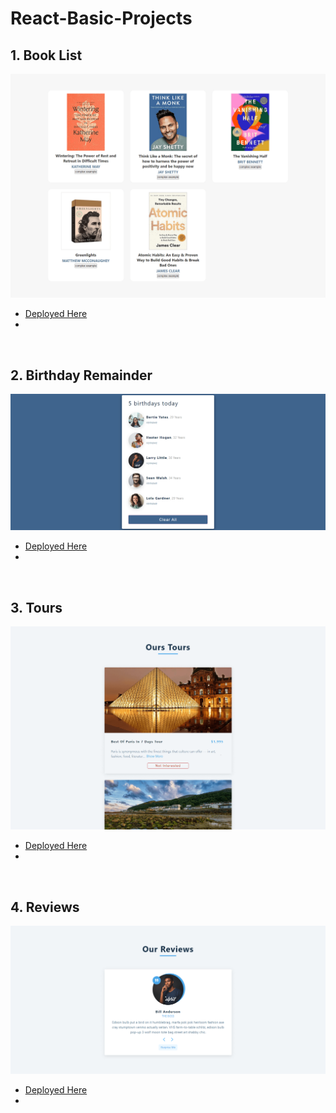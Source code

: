 # React-Basic-Projects

## 1. Book List 
  ![booklist](./images/booklist.png)

  - [Deployed Here](https://basic-booklist.netlify.app/)
  - 

<br />

## 2. Birthday Remainder
  ![birthdayremainder](./images/birthday-remainder.png)

  - [Deployed Here](https://react-birthdayremainder.netlify.app/)
  - 

<br />

## 3. Tours 
  ![tours](./images/tourlist.png)

  - [Deployed Here](https://react-tourlist.netlify.app/)
  - 

<br />

## 4. Reviews 
  ![reviews](./images/reviews.png)

  - [Deployed Here]()
  - 

<br />

